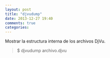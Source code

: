```yaml
---
layout: post
title: "djvudump"
date: 2013-12-27 19:40
comments: true
categories: 
---
```

Mostrar la estructura interna de los archivos DjVu.

>$ djvudump archivo.djvu

